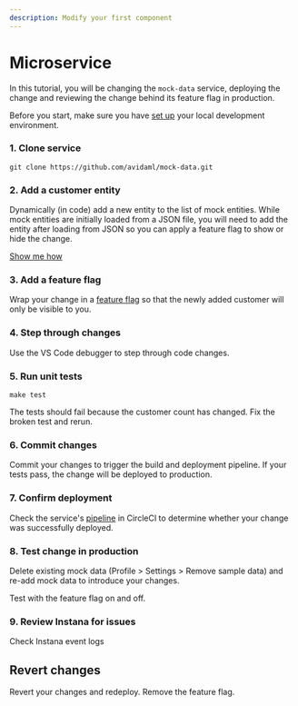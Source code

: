 ```yaml
---
description: Modify your first component
---
```


# Microservice

In this tutorial, you will be changing the `mock-data` service, deploying the change and reviewing the change behind its feature flag in production.

Before you start, make sure you have [set up](/docs/dev/getting-started/back-end) your local development environment.

### 1. Clone service

```
git clone https://github.com/avidaml/mock-data.git
```

### 2. Add a customer entity

Dynamically (in code) add a new entity to the list of mock entities. While mock entities are initially loaded from a JSON file, you will need to add the entity after loading from JSON so you can apply a feature flag to show or hide the change.

[Show me how](microservice.md)

### 3. Add a feature flag

Wrap your change in a [feature flag](/docs/dev/feature-flags) so that the newly added customer will only be visible to you.

### 4. Step through changes

Use the VS Code debugger to step through code changes.

### 5. Run unit tests

```
make test
```

The tests should fail because the customer count has changed. Fix the broken test and rerun.

### 6. Commit changes

Commit your changes to trigger the build and deployment pipeline. If your tests pass, the change will be deployed to production.

### 7. Confirm deployment

Check the service's [pipeline](https://app.circleci.com/pipelines/github/avidaml) in CircleCI to determine whether your change was successfully deployed.

### 8. Test change in production

Delete existing mock data (Profile > Settings > Remove sample data) and re-add mock data to introduce your changes.

Test with the feature flag on and off.

### 9. Review Instana for issues

Check Instana event logs

## Revert changes

Revert your changes and redeploy. Remove the feature flag.
